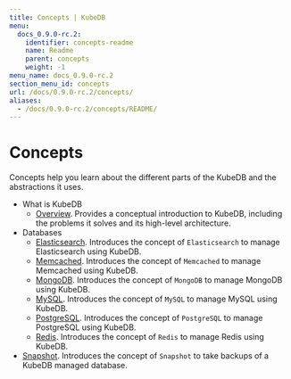 ```yaml
---
title: Concepts | KubeDB
menu:
  docs_0.9.0-rc.2:
    identifier: concepts-readme
    name: Readme
    parent: concepts
    weight: -1
menu_name: docs_0.9.0-rc.2
section_menu_id: concepts
url: /docs/0.9.0-rc.2/concepts/
aliases:
  - /docs/0.9.0-rc.2/concepts/README/
---
```


# Concepts

Concepts help you learn about the different parts of the KubeDB and the abstractions it uses.

- What is KubeDB
  - [Overview](/docs/0.9.0-rc.2/concepts/what-is-kubedb/overview). Provides a conceptual introduction to KubeDB, including the problems it solves and its high-level architecture.
- Databases
  - [Elasticsearch](/docs/0.9.0-rc.2/concepts/databases/elasticsearch). Introduces the concept of `Elasticsearch` to manage Elasticsearch using KubeDB.
  - [Memcached](/docs/0.9.0-rc.2/concepts/databases/memcached). Introduces the concept of `Memcached` to manage Memcached using KubeDB.
  - [MongoDB](/docs/0.9.0-rc.2/concepts/databases/mongodb). Introduces the concept of `MongoDB` to manage MongoDB using KubeDB.
  - [MySQL](/docs/0.9.0-rc.2/concepts/databases/mysql). Introduces the concept of `MySQL` to manage MySQL using KubeDB.
  - [PostgreSQL](/docs/0.9.0-rc.2/concepts/databases/postgres). Introduces the concept of `PostgreSQL` to manage PostgreSQL using KubeDB.
  - [Redis](/docs/0.9.0-rc.2/concepts/databases/redis). Introduces the concept of `Redis` to manage Redis using KubeDB.
- [Snapshot](/docs/0.9.0-rc.2/concepts/snapshot). Introduces the concept of `Snapshot` to take backups of a KubeDB managed database.
